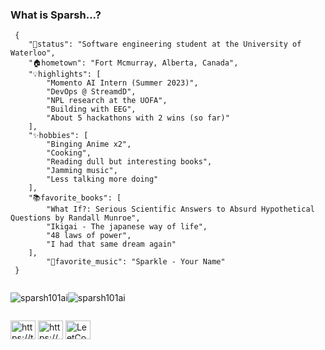 <h3 align="left">What is Sparsh...?</h3>
  
     {
        "💼status": "Software engineering student at the University of Waterloo",
        "🏠hometown": "Fort Mcmurray, Alberta, Canada",
        "💡highlights": [
            "Momento AI Intern (Summer 2023)",
            "DevOps @ StreamdD",
            "NPL research at the UOFA",
            "Building with EEG",
            "About 5 hackathons with 2 wins (so far)"
        ],
        "✨hobbies": [
            "Binging Anime x2",
            "Cooking",
            "Reading dull but interesting books",
            "Jamming music",
            "Less talking more doing"
        ],
        "📚favorite_books": [
            "What If?: Serious Scientific Answers to Absurd Hypothetical Questions by Randall Munroe",
            "Ikigai - The japanese way of life",
            "48 laws of power",
            "I had that same dream again"
        ],
            "🎵favorite_music": "Sparkle - Your Name"
     }
  
<div style="display: flex;">
    <p><img align="center" src="https://github-readme-streak-stats.herokuapp.com/?user=sparsh101ai&" alt="sparsh101ai" /></p>
    <p><img align="center" src="https://github-readme-stats.vercel.app/api/top-langs?username=sparsh101ai&show_icons=true&locale=en&layout=compact" alt="sparsh101ai" /></p>
</div>

<p align="left">
    <a href="https://twitter.com/https://twitter.com/i/flow/login?redirect_after_login=%2fsparshp40310320%3flang%3den" target="blank"><img align="center" src="https://raw.githubusercontent.com/rahuldkjain/github-profile-readme-generator/master/src/images/icons/Social/twitter.svg" alt="https://twitter.com/i/flow/login?redirect_after_login=%2fsparshp40310320%3flang%3den" height="30" width="40" /></a>
    <a href="https://linkedin.com/in/https://www.linkedin.com/in/sparsh-patel-54762b186/" target="blank"><img align="center" src="https://raw.githubusercontent.com/rahuldkjain/github-profile-readme-generator/master/src/images/icons/Social/linked-in-alt.svg" alt="https://www.linkedin.com/in/sparsh-patel-54762b186/" height="30" width="40" /></a>
    <a href="https://leetcode.com/sparshpatel6165/" target="blank"><img align="center" src="https://raw.githubusercontent.com/rahuldkjain/github-profile-readme-generator/master/src/images/icons/Social/leet-code.svg" alt="LeetCode Profile" height="30" width="40" /></a>
</p>
